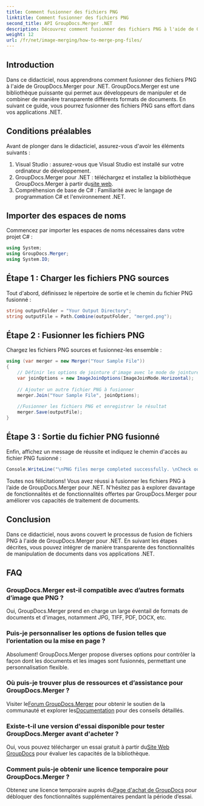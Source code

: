 ```yaml
---
title: Comment fusionner des fichiers PNG
linktitle: Comment fusionner des fichiers PNG
second_title: API GroupDocs.Merger .NET
description: Découvrez comment fusionner des fichiers PNG à l'aide de GroupDocs.Merger pour .NET. Guide étape par étape pour une intégration transparente dans vos applications .NET.
weight: 12
url: /fr/net/image-merging/how-to-merge-png-files/
---
```

## Introduction
Dans ce didacticiel, nous apprendrons comment fusionner des fichiers PNG à l'aide de GroupDocs.Merger pour .NET. GroupDocs.Merger est une bibliothèque puissante qui permet aux développeurs de manipuler et de combiner de manière transparente différents formats de documents. En suivant ce guide, vous pourrez fusionner des fichiers PNG sans effort dans vos applications .NET.
## Conditions préalables
Avant de plonger dans le didacticiel, assurez-vous d'avoir les éléments suivants :
1. Visual Studio : assurez-vous que Visual Studio est installé sur votre ordinateur de développement.
2.  GroupDocs.Merger pour .NET : téléchargez et installez la bibliothèque GroupDocs.Merger à partir du[site web](https://releases.groupdocs.com/merger/net/).
3. Compréhension de base de C# : Familiarité avec le langage de programmation C# et l'environnement .NET.

## Importer des espaces de noms
Commencez par importer les espaces de noms nécessaires dans votre projet C# :
```csharp
using System; 
using GroupDocs.Merger;
using System.IO;
```
## Étape 1 : Charger les fichiers PNG sources
Tout d'abord, définissez le répertoire de sortie et le chemin du fichier PNG fusionné :
```csharp
string outputFolder = "Your Output Directory";
string outputFile = Path.Combine(outputFolder, "merged.png");
```
## Étape 2 : Fusionner les fichiers PNG
Chargez les fichiers PNG sources et fusionnez-les ensemble :
```csharp
using (var merger = new Merger("Your Sample File"))
{
    // Définir les options de jointure d'image avec le mode de jointure horizontale
    var joinOptions = new ImageJoinOptions(ImageJoinMode.Horizontal);
    
    // Ajouter un autre fichier PNG à fusionner
    merger.Join("Your Sample File", joinOptions);
    
    //Fusionner les fichiers PNG et enregistrer le résultat
    merger.Save(outputFile);
}
```
## Étape 3 : Sortie du fichier PNG fusionné
Enfin, affichez un message de réussite et indiquez le chemin d'accès au fichier PNG fusionné :
```csharp
Console.WriteLine("\nPNG files merge completed successfully. \nCheck output in {0}", outputFolder);
```
Toutes nos félicitations! Vous avez réussi à fusionner les fichiers PNG à l’aide de GroupDocs.Merger pour .NET. N'hésitez pas à explorer davantage de fonctionnalités et de fonctionnalités offertes par GroupDocs.Merger pour améliorer vos capacités de traitement de documents.


## Conclusion
Dans ce didacticiel, nous avons couvert le processus de fusion de fichiers PNG à l'aide de GroupDocs.Merger pour .NET. En suivant les étapes décrites, vous pouvez intégrer de manière transparente des fonctionnalités de manipulation de documents dans vos applications .NET.
## FAQ
### GroupDocs.Merger est-il compatible avec d’autres formats d’image que PNG ?
Oui, GroupDocs.Merger prend en charge un large éventail de formats de documents et d'images, notamment JPG, TIFF, PDF, DOCX, etc.
### Puis-je personnaliser les options de fusion telles que l’orientation ou la mise en page ?
Absolument! GroupDocs.Merger propose diverses options pour contrôler la façon dont les documents et les images sont fusionnés, permettant une personnalisation flexible.
### Où puis-je trouver plus de ressources et d’assistance pour GroupDocs.Merger ?
 Visiter le[Forum GroupDocs.Merger](https://forum.groupdocs.com/c/merger/32) pour obtenir le soutien de la communauté et explorer les[Documentation](https://tutorials.groupdocs.com/merger/net/) pour des conseils détaillés.
### Existe-t-il une version d'essai disponible pour tester GroupDocs.Merger avant d'acheter ?
 Oui, vous pouvez télécharger un essai gratuit à partir du[Site Web GroupDocs](https://releases.groupdocs.com/) pour évaluer les capacités de la bibliothèque.
### Comment puis-je obtenir une licence temporaire pour GroupDocs.Merger ?
 Obtenez une licence temporaire auprès du[Page d'achat de GroupDocs](https://purchase.groupdocs.com/temporary-license/) pour débloquer des fonctionnalités supplémentaires pendant la période d’essai.